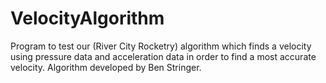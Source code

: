 # VelocityAlgorithm
Program to test our (River City Rocketry) algorithm which finds a velocity using pressure data and acceleration data in order to find a most accurate velocity.  Algorithm developed by Ben Stringer.
